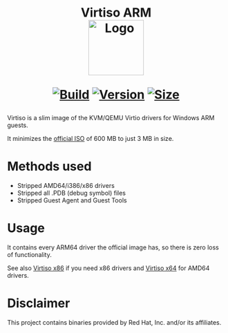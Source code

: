 <h1 align="center">Virtiso ARM<br />
<div align="center">
<img src="https://github.com/qemus/virtiso-arm/raw/master/.github/logo.png" title="Logo" style="max-width:100%;" width="128" />
</div>
<div align="center">
  
  [![Build](https://github.com/qemus/virtiso-arm/actions/workflows/build.yml/badge.svg)](https://github.com/qemus/virtiso-arm/)
  [![Version](https://img.shields.io/github/v/tag/qemus/virtiso-arm?label=version&sort=semver&color=066da5)](https://github.com/qemus/virtiso-arm/releases)
  [![Size](https://img.shields.io/badge/size-3.2_MB-steelblue?style=flat&color=066da5)](https://github.com/qemus/virtiso-arm/releases)
  
</div></h1>

Virtiso is a slim image of the KVM/QEMU Virtio drivers for Windows ARM guests.

It minimizes the [official ISO](https://fedorapeople.org/groups/virt/virtio-win/direct-downloads/latest-virtio/) of 600 MB to just 3 MB in size.

# Methods used

  - Stripped AMD64/i386/x86 drivers
  - Stripped all .PDB (debug symbol) files
  - Stripped Guest Agent and Guest Tools

# Usage

  It contains every ARM64 driver the official image has, so there is zero loss of functionality.

  See also [Virtiso x86](https://github.com/qemus/virtiso-x86/) if you need x86 drivers and [Virtiso x64](https://github.com/qemus/virtiso/) for AMD64 drivers.

# Disclaimer

  This project contains binaries provided by Red Hat, Inc. and/or its affiliates.
